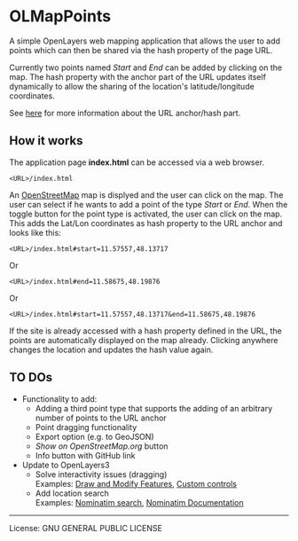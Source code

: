 # OLMapPoints

A simple OpenLayers web mapping application that allows the user to add points which can then be shared via the hash property of the page URL.

Currently two points named *Start* and *End* can be added by clicking on the map. The hash property with the anchor part of the URL updates itself dynamically to allow the sharing of the location's latitude/longitude coordinates. 

See [here](http://www.w3schools.com/jsref/obj_location.asp) for more information about the URL anchor/hash part.

## How it works

The application page **index.html** can be accessed via a web browser. 

    <URL>/index.html

An [OpenStreetMap](http://www.openstreetmap.org) map is displyed and the user can click on the map. The user can select if he wants to add a point of the type *Start* or *End*. When the toggle button for the point type is activated, the user can click on the map. This adds the Lat/Lon coordinates as hash property to the URL anchor and looks like this:

    <URL>/index.html#start=11.57557,48.13717

Or

    <URL>/index.html#end=11.58675,48.19876

Or

    <URL>/index.html#start=11.57557,48.13717&end=11.58675,48.19876
    
If the site is already accessed with a hash property defined in the URL, the points are automatically displayed on the map already. Clicking anywhere changes the location and updates the hash value again.

## TO DOs
* Functionality to add:
  * Adding a third point type that supports the adding of an arbitrary number of points to the URL anchor
  * Point dragging functionality
  * Export option (e.g. to GeoJSON)
  * *Show on OpenStreetMap.org* button
  * Info button with GitHub link
* Update to OpenLayers3
  * Solve interactivity issues (dragging)  
    Examples: [Draw and Modify Features](http://openlayers.org/en/v3.12.1/examples/draw-and-modify-features.html), [Custom controls](http://openlayers.org/en/v3.5.0/examples/custom-controls.html)
  * Add location search  
    Examples: [Nominatim search](http://jsfiddle.net/TimLucas/vbaupe30/5/), [Nominatim Documentation](http://wiki.openstreetmap.org/wiki/Nominatim)

* * *
License: GNU GENERAL PUBLIC LICENSE
